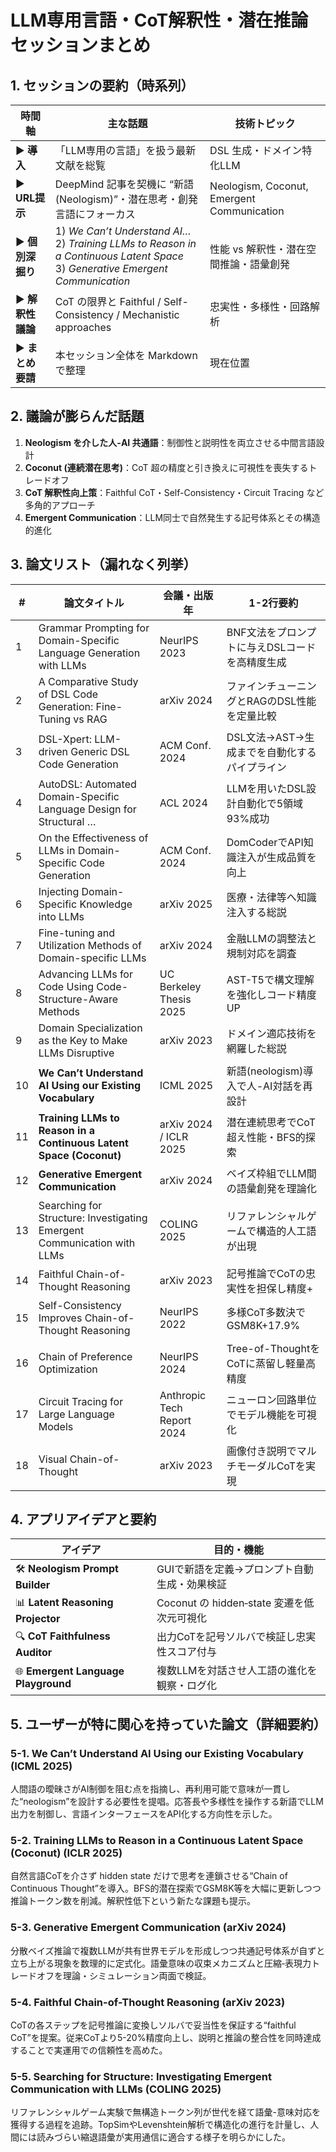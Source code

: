 # LLM専用言語・CoT解釈性・潜在推論セッションまとめ

## 1. セッションの要約（時系列）
| 時間軸 | 主な話題 | 技術トピック |
|--------|----------|--------------|
| ▶️ **導入** | 「LLM専用の言語」を扱う最新文献を総覧 | DSL 生成・ドメイン特化LLM |
| ▶️ **URL提示** | DeepMind 記事を契機に “新語(Neologism)”・潜在思考・創発言語にフォーカス | Neologism, Coconut, Emergent Communication |
| ▶️ **個別深掘り** | 1) *We Can’t Understand AI…* <br>2) *Training LLMs to Reason in a Continuous Latent Space* <br>3) *Generative Emergent Communication* | 性能 vs 解釈性・潜在空間推論・語彙創発 |
| ▶️ **解釈性議論** | CoT の限界と Faithful / Self-Consistency / Mechanistic approaches | 忠実性・多様性・回路解析 |
| ▶️ **まとめ要請** | 本セッション全体を Markdown で整理 | 現在位置 |

## 2. 議論が膨らんだ話題
1. **Neologism を介した人-AI 共通語**：制御性と説明性を両立させる中間言語設計  
2. **Coconut (連続潜在思考)**：CoT 超の精度と引き換えに可視性を喪失するトレードオフ  
3. **CoT 解釈性向上策**：Faithful CoT・Self-Consistency・Circuit Tracing など多角的アプローチ  
4. **Emergent Communication**：LLM同士で自然発生する記号体系とその構造的進化  

## 3. 論文リスト（漏れなく列挙）
| # | 論文タイトル | 会議・出版年 | 1-2行要約 |
|---|--------------|--------------|-----------|
| 1 | Grammar Prompting for Domain-Specific Language Generation with LLMs | NeurIPS 2023 | BNF文法をプロンプトに与えDSLコードを高精度生成 |
| 2 | A Comparative Study of DSL Code Generation: Fine-Tuning vs RAG | arXiv 2024 | ファインチューニングとRAGのDSL性能を定量比較 |
| 3 | DSL-Xpert: LLM-driven Generic DSL Code Generation | ACM Conf. 2024 | DSL文法→AST→生成までを自動化するパイプライン |
| 4 | AutoDSL: Automated Domain-Specific Language Design for Structural … | ACL 2024 | LLMを用いたDSL設計自動化で5領域93%成功 |
| 5 | On the Effectiveness of LLMs in Domain-Specific Code Generation | ACM Conf. 2024 | DomCoderでAPI知識注入が生成品質を向上 |
| 6 | Injecting Domain-Specific Knowledge into LLMs | arXiv 2025 | 医療・法律等へ知識注入する総説 |
| 7 | Fine-tuning and Utilization Methods of Domain-specific LLMs | arXiv 2024 | 金融LLMの調整法と規制対応を調査 |
| 8 | Advancing LLMs for Code Using Code-Structure-Aware Methods | UC Berkeley Thesis 2025 | AST-T5で構文理解を強化しコード精度UP |
| 9 | Domain Specialization as the Key to Make LLMs Disruptive | arXiv 2023 | ドメイン適応技術を網羅した総説 |
| 10 | **We Can’t Understand AI Using our Existing Vocabulary** | ICML 2025 | 新語(neologism)導入で人-AI対話を再設計 |
| 11 | **Training LLMs to Reason in a Continuous Latent Space (Coconut)** | arXiv 2024 / ICLR 2025 | 潜在連続思考でCoT超え性能・BFS的探索 |
| 12 | **Generative Emergent Communication** | arXiv 2024 | ベイズ枠組でLLM間の語彙創発を理論化 |
| 13 | Searching for Structure: Investigating Emergent Communication with LLMs | COLING 2025 | リファレンシャルゲームで構造的人工語が出現 |
| 14 | Faithful Chain-of-Thought Reasoning | arXiv 2023 | 記号推論でCoTの忠実性を担保し精度+ |
| 15 | Self-Consistency Improves Chain-of-Thought Reasoning | NeurIPS 2022 | 多様CoT多数決でGSM8K+17.9% |
| 16 | Chain of Preference Optimization | NeurIPS 2024 | Tree-of-ThoughtをCoTに蒸留し軽量高精度 |
| 17 | Circuit Tracing for Large Language Models | Anthropic Tech Report 2024 | ニューロン回路単位でモデル機能を可視化 |
| 18 | Visual Chain-of-Thought | arXiv 2023 | 画像付き説明でマルチモーダルCoTを実現 |

## 4. アプリアイデアと要約
| アイデア | 目的・機能 |
|----------|-----------|
| 🛠️ **Neologism Prompt Builder** | GUIで新語を定義→プロンプト自動生成・効果検証 |
| 📊 **Latent Reasoning Projector** | Coconut の hidden‐state 変遷を低次元可視化 |
| 🔍 **CoT Faithfulness Auditor** | 出力CoTを記号ソルバで検証し忠実性スコア付与 |
| 🌐 **Emergent Language Playground** | 複数LLMを対話させ人工語の進化を観察・ログ化 |

## 5. ユーザーが特に関心を持っていた論文（詳細要約）

### 5-1. We Can’t Understand AI Using our Existing Vocabulary (ICML 2025)
人間語の曖昧さがAI制御を阻む点を指摘し、再利用可能で意味が一貫した“neologism”を設計する必要性を提唱。応答長や多様性を操作する新語でLLM出力を制御し、言語インターフェースをAPI化する方向性を示した。

### 5-2. Training LLMs to Reason in a Continuous Latent Space (Coconut) (ICLR 2025)
自然言語CoTを介さず hidden state だけで思考を連鎖させる“Chain of Continuous Thought”を導入。BFS的潜在探索でGSM8K等を大幅に更新しつつ推論トークン数を削減。解釈性低下という新たな課題も提示。

### 5-3. Generative Emergent Communication (arXiv 2024)
分散ベイズ推論で複数LLMが共有世界モデルを形成しつつ共通記号体系が自ずと立ち上がる現象を数理的に定式化。語彙意味の収束メカニズムと圧縮‐表現力トレードオフを理論・シミュレーション両面で検証。

### 5-4. Faithful Chain-of-Thought Reasoning (arXiv 2023)
CoTの各ステップを記号推論に変換しソルバで妥当性を保証する“faithful CoT”を提案。従来CoTより5-20%精度向上し、説明と推論の整合性を同時達成することで実運用での信頼性を高めた。

### 5-5. Searching for Structure: Investigating Emergent Communication with LLMs (COLING 2025)
リファレンシャルゲーム実験で無構造トークン列が世代を経て語彙-意味対応を獲得する過程を追跡。TopSimやLevenshtein解析で構造化の進行を計量し、人間には読みづらい縮退語彙が実用通信に適合する様子を明らかにした。

